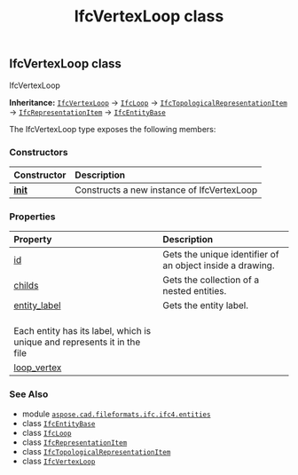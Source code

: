 ﻿---
title: IfcVertexLoop class
second_title: Aspose.CAD for Python via .NET API References
description: 
type: docs
weight: 7510
url: /python-net/aspose.cad.fileformats.ifc.ifc4.entities/ifcvertexloop/
is_root: false
---

## IfcVertexLoop class

IfcVertexLoop



**Inheritance:** [`IfcVertexLoop`](/cad/python-net/aspose.cad.fileformats.ifc.ifc4.entities/ifcvertexloop) → 
[`IfcLoop`](/cad/python-net/aspose.cad.fileformats.ifc.ifc4.entities/ifcloop) → 
[`IfcTopologicalRepresentationItem`](/cad/python-net/aspose.cad.fileformats.ifc.ifc4.entities/ifctopologicalrepresentationitem) → 
[`IfcRepresentationItem`](/cad/python-net/aspose.cad.fileformats.ifc.ifc4.entities/ifcrepresentationitem) → 
[`IfcEntityBase`](/cad/python-net/aspose.cad.fileformats.ifc/ifcentitybase)



The IfcVertexLoop type exposes the following members:

### Constructors
| Constructor | Description |
| :- | :- |
| [__init__](/cad/python-net/aspose.cad.fileformats.ifc.ifc4.entities/ifcvertexloop/__init__/#) | Constructs a new instance of IfcVertexLoop |


### Properties
| Property | Description |
| :- | :- |
| [id](/cad/python-net/aspose.cad.fileformats.ifc.ifc4.entities/ifcvertexloop/id) | Gets the unique identifier of an object inside a drawing. |
| [childs](/cad/python-net/aspose.cad.fileformats.ifc.ifc4.entities/ifcvertexloop/childs) | Gets the collection of a nested entities. |
| [entity_label](/cad/python-net/aspose.cad.fileformats.ifc.ifc4.entities/ifcvertexloop/entity_label) | Gets the entity label.<br/>Each entity has its label, which is unique and represents it in the file |
| [loop_vertex](/cad/python-net/aspose.cad.fileformats.ifc.ifc4.entities/ifcvertexloop/loop_vertex) |  |



### See Also
* module [`aspose.cad.fileformats.ifc.ifc4.entities`](..)
* class [`IfcEntityBase`](/cad/python-net/aspose.cad.fileformats.ifc/ifcentitybase)
* class [`IfcLoop`](/cad/python-net/aspose.cad.fileformats.ifc.ifc4.entities/ifcloop)
* class [`IfcRepresentationItem`](/cad/python-net/aspose.cad.fileformats.ifc.ifc4.entities/ifcrepresentationitem)
* class [`IfcTopologicalRepresentationItem`](/cad/python-net/aspose.cad.fileformats.ifc.ifc4.entities/ifctopologicalrepresentationitem)
* class [`IfcVertexLoop`](/cad/python-net/aspose.cad.fileformats.ifc.ifc4.entities/ifcvertexloop)
